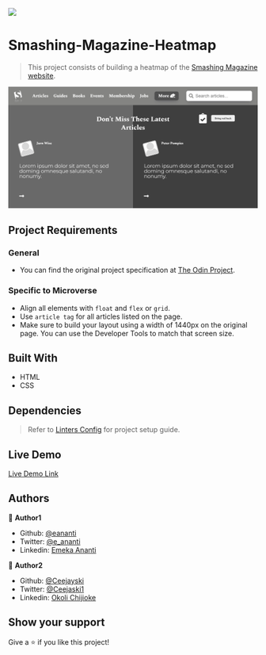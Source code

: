 ![](https://img.shields.io/badge/Microverse-blueviolet)

# Smashing-Magazine-Heatmap
> This project consists of building a heatmap of the [Smashing Magazine website](https://www.smashingmagazine.com/).

![screenshot](./images/website-screenshot.png)

## Project Requirements

### General
- You can find the original project specification at [The Odin Project](https://www.theodinproject.com/courses/html5-and-css3/lessons/design-teardown).

### Specific to Microverse
- Align all elements with ```float``` and ```flex``` or ```grid```.
- Use ```article tag``` for all articles listed on the page.
- Make sure to build your layout using a width of 1440px on the original page. You can use the Developer Tools to match that screen size.

## Built With

- HTML
- CSS

## Dependencies

> Refer to [Linters Config](https://github.com/eananti/linters-config/tree/master/html-css) for project setup guide.

## Live Demo

[Live Demo Link](https://ceejayski.github.io/Old-Apple-Website-Clone/)

## Authors

👤 **Author1**

- Github: [@eananti](https://github.com/eananti)
- Twitter: [@e_ananti](https://twitter.com/e_ananti)
- Linkedin: [Emeka Ananti](https://www.linkedin.com/in/emekaananti/)

👤 **Author2**

- Github: [@Ceejayski](https://github.com/ceejayski)
- Twitter: [@Ceejaski1](https://twitter.com/Ceejayski1)
- Linkedin: [Okoli Chijioke](https://www.linkedin.com/in/okolichijioke/)

## Show your support

Give a ⭐️ if you like this project!
